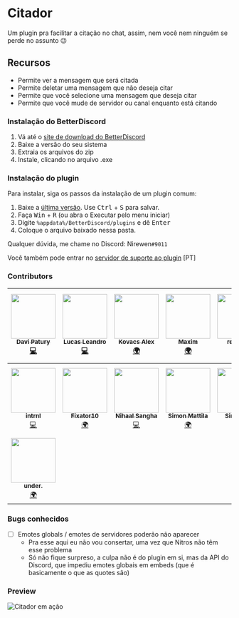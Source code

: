 # Citador
Um plugin pra facilitar a citação no chat, assim, nem você nem ninguém se perde no assunto :wink:

## Recursos
- Permite ver a mensagem que será citada
- Permite deletar uma mensagem que não deseja citar
- Permite que você selecione uma mensagem que deseja citar
- Permite que você mude de servidor ou canal enquanto está citando

### Instalação do BetterDiscord

1. Vá até o [site de download do BetterDiscord](https://github.com/rauenzi/BetterDiscordApp/releases)
2. Baixe a versão do seu sistema
3. Extraia os arquivos do zip
4. Instale, clicando no arquivo .exe

### Instalação do plugin

Para instalar, siga os passos da instalação de um plugin comum:

1. Baixe a [última versão](https://github.com/nirewen/Citador/raw/master/Citador.plugin.js). Use <kbd>Ctrl</kbd> + <kbd>S</kbd> para salvar.
2. Faça <kbd>Win</kbd> + <kbd>R</kbd> (ou abra o Executar pelo menu iniciar)
3. Digite `%appdata%/BetterDiscord/plugins` e dê <kbd>Enter</kbd>
4. Coloque o arquivo baixado nessa pasta.

Qualquer dúvida, me chame no Discord: Nirewen`#9011`

Você também pode entrar no [servidor de suporte ao plugin](https://discord.gg/ubzHX8B) [PT]

### Contributors

<!-- ALL-CONTRIBUTORS-LIST:START - Do not remove or modify this section -->
<!-- prettier-ignore -->
| [<img src="https://avatars1.githubusercontent.com/u/10660904?v=4" width="100px;"/><br /><sub><b>Davi Patury</b></sub>](https://github.com/davipatury)<br />[💻](https://github.com/nirewen/citador/commits?author=davipatury "Code") | [<img src="https://avatars2.githubusercontent.com/u/13268691?v=4" width="100px;"/><br /><sub><b>Lucas Leandro</b></sub>](http://twitter.com/lucasleandro412)<br />[💻](https://github.com/nirewen/citador/commits?author=LucasLeandro1204 "Code") | [<img src="https://avatars3.githubusercontent.com/u/31011461?v=4" width="100px;"/><br /><sub><b>Kovacs Alex</b></sub>](https://www.alexthemaster.net)<br />[🌍](#translation-alexdemaster "Translation") | [<img src="https://avatars2.githubusercontent.com/u/2225711?v=4" width="100px;"/><br /><sub><b>Maxim</b></sub>](https://github.com/maximmax42)<br />[🌍](#translation-maximmax42 "Translation") | [<img src="https://avatars1.githubusercontent.com/u/10260306?v=4" width="100px;"/><br /><sub><b>redslime</b></sub>](https://redslime.xyz)<br />[🌍](#translation-hallopiu "Translation") | [<img src="https://avatars3.githubusercontent.com/u/29554855?v=4" width="100px;"/><br /><sub><b>Lasse Niermann</b></sub>](http://lasseniermann.me)<br />[🌍](#translation-LasseNiermann "Translation") | [<img src="https://avatars1.githubusercontent.com/u/25532628?v=4" width="100px;"/><br /><sub><b>THEN00P</b></sub>](https://github.com/THEN00P)<br />[💻](https://github.com/nirewen/citador/commits?author=THEN00P "Code") |
| :---: | :---: | :---: | :---: | :---: | :---: | :---: |
| [<img src="https://avatars1.githubusercontent.com/u/20620901?v=4" width="100px;"/><br /><sub><b>intrnl</b></sub>](https://github.com/intrnl)<br />[💻](https://github.com/nirewen/citador/commits?author=intrnl "Code") | [<img src="https://avatars0.githubusercontent.com/u/11073934?v=4" width="100px;"/><br /><sub><b>Fixator10</b></sub>](http://vk.me/fixator10)<br />[🌍](#translation-fixator10 "Translation") | [<img src="https://avatars2.githubusercontent.com/u/18350092?v=4" width="100px;"/><br /><sub><b>Nihaal Sangha</b></sub>](https://github.com/OrangutanGaming)<br />[💻](https://github.com/nirewen/citador/commits?author=OrangutanGaming "Code") | [<img src="https://avatars2.githubusercontent.com/u/10836780?v=4" width="100px;"/><br /><sub><b>Simon Mattila</b></sub>](https://simonmattila.se/)<br />[🌍](#translation-Soitora "Translation") | [<img src="https://avatars3.githubusercontent.com/u/26184969?v=4" width="100px;"/><br /><sub><b>SimplyRin</b></sub>](https://www.simplyrin.net)<br />[🌍](#translation-SimplyRin "Translation") | [<img src="https://avatars0.githubusercontent.com/u/9818101?v=4" width="100px;"/><br /><sub><b>Katabame Ayame</b></sub>](http://kataba.me)<br />[🌍](#translation-katabame "Translation") | [<img src="https://avatars0.githubusercontent.com/u/26359477?v=4" width="100px;"/><br /><sub><b>Nøtavøne</b></sub>](https://github.com/Notavone)<br />[🌍](#translation-Notavone "Translation") |
| [<img src="https://avatars0.githubusercontent.com/u/25314806?v=4" width="100px;"/><br /><sub><b>under.</b></sub>](https://github.com/underecho)<br />[🌍](#translation-underecho "Translation") |
<!-- ALL-CONTRIBUTORS-LIST:END -->

### Bugs conhecidos
- [ ] Emotes globals / emotes de servidores poderão não aparecer
    - Pra esse aqui eu não vou consertar, uma vez que Nitros não têm esse problema
    - Só não fique surpreso, a culpa não é do plugin em si, mas da API do Discord, 
  que impediu emotes globais em embeds (que é basicamente o que as quotes são)

### Preview
![Citador em ação](http://nirewen.s-ul.eu/02Tcv6ZT.gif)
